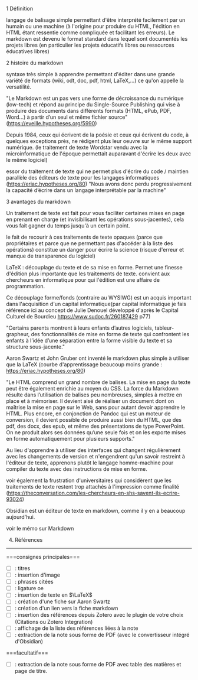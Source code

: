<!-- restaurer les titres avec des # -->

1 Définition

<!-- insérer l'image suivante ici : https://d33wubrfki0l68.cloudfront.net/e3541891e3115642d605aca52e4556d397e95c6f/4e2ba/images/quicktourexample.png -->

langage de balisage simple permettant d'être interprété facilement par un humain ou une machine (à l'origine pour produire du HTML, l'édition en HTML étant ressentie comme compliquée et facilitant les erreurs). 
Le markdown est devenu le format standard dans lequel sont documentés les projets libres (en particulier les projets éducatifs libres ou ressources éducatives libres)

<!-- dans le coffre, il y a un fichier correspondant à un tableau : PKM.ods ; en utilisant le service table to markdown (https://tabletomarkdown.com/convert-spreadsheet-to-markdown/) insérer le tableau en markdown ici -->


2 histoire du markdown

<!-- en utilisant la feuille d'aide sur markdown, insérer ici le PDF de la carte mentale (Obsidian_carte_mentale.pdf) -->


syntaxe très simple à apprendre permettant d'éditer dans une grande variété de formats (wiki, odt, doc, pdf, html, LaTeX,...) ce qu'on appelle la versatilité.

<!-- restaurer les phrases citées avec ">" -->

<!-- charger les références dans Zotero et avec le plugin de votre choix Citations ou Zotero integration, faites un lien avec la référence dans Zotero -->

"Le Markdown est un pas vers une forme de décroissance du numérique (low-tech) et répond au principe du Single-Source Publishing qui vise à produire des documents dans différents formats (HTML, ePub, PDF, Word...) à partir d’un seul et même fichier source" (https://eveille.hypotheses.org/5990)

<!-- dans le paragraphe suivant, utiliser le plugin 'Obsidian unicode search' pour faire la ligature du o et du e dans "oeuvre" -->

Depuis 1984, ceux qui écrivent de la poésie et ceux qui écrivent du code, à quelques exceptions près, ne rédigent plus leur oeuvre sur le même support numérique. (le traitement de texte Wordstar vendu avec la microinformatique de l'époque permettait auparavant d'écrire les deux avec le même logiciel)

essor du traitement de texte qui ne permet plus d'écrire du code / maintien parallèle des éditeurs de texte pour les langages informatiques (https://eriac.hypotheses.org/80)
"Nous avons donc perdu progressivement la capacité d’écrire dans un langage interprétable par la machine"

3 avantages du markdown

Un traitement de texte est fait pour vous faciliter certaines mises en page en prenant en charge (et invisibilisant les opérations sous-jacentes), cela vous fait gagner du temps jusqu'à un certain point.

le fait de recourir à ces traitements de texte opaques (parce que propriétaires et parce que ne permettant pas d'accéder à la liste des opérations) constitue un danger pour écrire la science (risque d'erreur et manque de transparence du logiciel)

<!-- insérer ci-dessous la commande LATEX pour restituer la graphie habituelle de LATEX : cette commande est :  \LaTeX --> 

LaTeX : découplage du texte et de sa mise en forme. Permet une finesse d'édition plus importante que les traitements de texte. 
convient aux chercheurs en informatique pour qui l'édition est une affaire de programmation. 

Ce découplage forme/fonds (contraire au WYSIWG) est un acquis important dans l'acquisition d'un capital informatique(par capital informatique je fais référence ici au concept de Julie Denouel développé d'après le Capital Culturel de Bourdieu https://www.sudoc.fr/260187429 p77)

"Certains parents montrent à leurs enfants d’autres logiciels, tableur-grapheur, des fonctionnalités de mise en forme de texte qui confrontent les enfants à l’idée d’une séparation entre la forme visible du texte et sa structure sous-jacente."

<!-- dans la ligne ci-dessous, insérer un renvoi vers une note sur Aaron Swartz. Dans cette note insérer une image d'Aaron Swartz
-->

Aaron Swartz et John Gruber ont inventé le markdown plus simple à utiliser que la LaTeX (courbe d'apprentissage beaucoup moins grande : https://eriac.hypotheses.org/80)

"Le HTML comprend un grand nombre de balises. La mise en page du texte peut être également enrichie au moyen du CSS. La force du Markdown résulte dans l’utilisation de balises peu nombreuses, simples à mettre en place et à mémoriser. Il devient aisé de réaliser un document dont on maîtrise la mise en page sur le Web, sans pour autant devoir apprendre le HTML. Plus encore, en conjonction de Pandoc qui est un moteur de conversion, il devient possible de produire aussi bien du HTML, que des pdf, des docx, des epub, et même des présentations de type PowerPoint. On ne produit alors ses données qu’une seule fois et on les exporte mises en forme automatiquement pour plusieurs supports." 

Au lieu d'apprendre à utiliser des interfaces qui changent régulièrement avec les changements de version et n'engendrent qu'un savoir restreint à l'éditeur de texte, apprenons plutôt le langage homme-machine pour compiler du texte avec des instructions de mise en forme. 


voir également la frustration d'universitaires qui considèrent que les traitements de texte restent trop attachés à l'impression comme finalité (https://theconversation.com/les-chercheurs-en-shs-savent-ils-ecrire-93024)

Obsidian est un éditeur de texte en markdown, comme il y en a beaucoup aujourd'hui. 

<!-- dans la ligne ci-dessous, faire le lien avec la fiche comprenant le memo markdown -->

voir le mémo sur Markdown

4. Références


---

===consignes principales===

- [ ] : titres
- [ ] : insertion d'image
- [ ] : phrases citées
- [ ] : ligature oe
- [ ] : insertion de texte en $\LaTeX$
- [ ] : création d'une fiche sur Aaron Swartz
- [ ] : création d'un lien vers la fiche markdown
- [ ] : insertion des références depuis Zotero avec le plugin de votre choix (Citations ou Zotero Integration)
- [ ] : affichage de la liste des références liées à la note
- [ ] : extraction de la note sous forme de PDF (avec le convertisseur intégré d'Obsidian)

===facultatif===

- [ ] : extraction de la note sous forme de PDF avec table des matières et page de titre. 